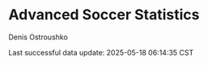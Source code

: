 # Advanced Soccer Statistics
Denis Ostroushko

<!-- gfm -->

Last successful data update: 2025-05-18 06:14:35 CST
